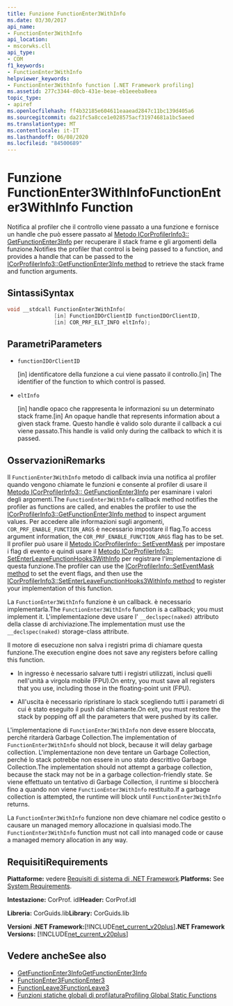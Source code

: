 ```yaml
---
title: Funzione FunctionEnter3WithInfo
ms.date: 03/30/2017
api_name:
- FunctionEnter3WithInfo
api_location:
- mscorwks.cll
api_type:
- COM
f1_keywords:
- FunctionEnter3WithInfo
helpviewer_keywords:
- FunctionEnter3WithInfo function [.NET Framework profiling]
ms.assetid: 277c3344-d0cb-431e-beae-eb1eeeba8eea
topic_type:
- apiref
ms.openlocfilehash: ff4b32185e604611eaaead2847c11bc139d405a6
ms.sourcegitcommit: da21fc5a8cce1e028575acf31974681a1bc5aeed
ms.translationtype: MT
ms.contentlocale: it-IT
ms.lasthandoff: 06/08/2020
ms.locfileid: "84500689"
---
```

# <a name="functionenter3withinfo-function"></a><span data-ttu-id="0129a-102">Funzione FunctionEnter3WithInfo</span><span class="sxs-lookup"><span data-stu-id="0129a-102">FunctionEnter3WithInfo Function</span></span>
<span data-ttu-id="0129a-103">Notifica al profiler che il controllo viene passato a una funzione e fornisce un handle che può essere passato al [Metodo ICorProfilerInfo3:: GetFunctionEnter3Info](icorprofilerinfo3-getfunctionenter3info-method.md) per recuperare il stack frame e gli argomenti della funzione.</span><span class="sxs-lookup"><span data-stu-id="0129a-103">Notifies the profiler that control is being passed to a function, and provides a handle that can be passed to the [ICorProfilerInfo3::GetFunctionEnter3Info method](icorprofilerinfo3-getfunctionenter3info-method.md) to retrieve the stack frame and function arguments.</span></span>  
  
## <a name="syntax"></a><span data-ttu-id="0129a-104">Sintassi</span><span class="sxs-lookup"><span data-stu-id="0129a-104">Syntax</span></span>  
  
```cpp  
void __stdcall FunctionEnter3WithInfo(  
               [in] FunctionIDOrClientID functionIDOrClientID,  
               [in] COR_PRF_ELT_INFO eltInfo);  
```  
  
## <a name="parameters"></a><span data-ttu-id="0129a-105">Parametri</span><span class="sxs-lookup"><span data-stu-id="0129a-105">Parameters</span></span>

- `functionIDOrClientID`

  <span data-ttu-id="0129a-106">\[in] identificatore della funzione a cui viene passato il controllo.</span><span class="sxs-lookup"><span data-stu-id="0129a-106">\[in] The identifier of the function to which control is passed.</span></span>

- `eltInfo`

  <span data-ttu-id="0129a-107">\[in] handle opaco che rappresenta le informazioni su un determinato stack frame.</span><span class="sxs-lookup"><span data-stu-id="0129a-107">\[in] An opaque handle that represents information about a given stack frame.</span></span> <span data-ttu-id="0129a-108">Questo handle è valido solo durante il callback a cui viene passato.</span><span class="sxs-lookup"><span data-stu-id="0129a-108">This handle is valid only during the callback to which it is passed.</span></span>

## <a name="remarks"></a><span data-ttu-id="0129a-109">Osservazioni</span><span class="sxs-lookup"><span data-stu-id="0129a-109">Remarks</span></span>  
 <span data-ttu-id="0129a-110">Il `FunctionEnter3WithInfo` metodo di callback invia una notifica al profiler quando vengono chiamate le funzioni e consente al profiler di usare il [Metodo ICorProfilerInfo3:: GetFunctionEnter3Info](icorprofilerinfo3-getfunctionenter3info-method.md) per esaminare i valori degli argomenti.</span><span class="sxs-lookup"><span data-stu-id="0129a-110">The `FunctionEnter3WithInfo` callback method notifies the profiler as functions are called, and enables the profiler to use the [ICorProfilerInfo3::GetFunctionEnter3Info method](icorprofilerinfo3-getfunctionenter3info-method.md) to inspect argument values.</span></span> <span data-ttu-id="0129a-111">Per accedere alle informazioni sugli argomenti, `COR_PRF_ENABLE_FUNCTION_ARGS` è necessario impostare il flag.</span><span class="sxs-lookup"><span data-stu-id="0129a-111">To access argument information, the `COR_PRF_ENABLE_FUNCTION_ARGS` flag has to be set.</span></span> <span data-ttu-id="0129a-112">Il profiler può usare il [Metodo ICorProfilerInfo:: SetEventMask](icorprofilerinfo-seteventmask-method.md) per impostare i flag di evento e quindi usare il [Metodo ICorProfilerInfo3:: SetEnterLeaveFunctionHooks3WithInfo](icorprofilerinfo3-setenterleavefunctionhooks3withinfo-method.md) per registrare l'implementazione di questa funzione.</span><span class="sxs-lookup"><span data-stu-id="0129a-112">The profiler can use the [ICorProfilerInfo::SetEventMask method](icorprofilerinfo-seteventmask-method.md) to set the event flags, and then use the [ICorProfilerInfo3::SetEnterLeaveFunctionHooks3WithInfo method](icorprofilerinfo3-setenterleavefunctionhooks3withinfo-method.md) to register your implementation of this function.</span></span>  
  
 <span data-ttu-id="0129a-113">La `FunctionEnter3WithInfo` funzione è un callback. è necessario implementarla.</span><span class="sxs-lookup"><span data-stu-id="0129a-113">The `FunctionEnter3WithInfo` function is a callback; you must implement it.</span></span> <span data-ttu-id="0129a-114">L'implementazione deve usare l' `__declspec(naked)` attributo della classe di archiviazione.</span><span class="sxs-lookup"><span data-stu-id="0129a-114">The implementation must use the `__declspec(naked)` storage-class attribute.</span></span>  
  
 <span data-ttu-id="0129a-115">Il motore di esecuzione non salva i registri prima di chiamare questa funzione.</span><span class="sxs-lookup"><span data-stu-id="0129a-115">The execution engine does not save any registers before calling this function.</span></span>  
  
- <span data-ttu-id="0129a-116">In ingresso è necessario salvare tutti i registri utilizzati, inclusi quelli nell'unità a virgola mobile (FPU).</span><span class="sxs-lookup"><span data-stu-id="0129a-116">On entry, you must save all registers that you use, including those in the floating-point unit (FPU).</span></span>  
  
- <span data-ttu-id="0129a-117">All'uscita è necessario ripristinare lo stack scegliendo tutti i parametri di cui è stato eseguito il push dal chiamante.</span><span class="sxs-lookup"><span data-stu-id="0129a-117">On exit, you must restore the stack by popping off all the parameters that were pushed by its caller.</span></span>  
  
 <span data-ttu-id="0129a-118">L'implementazione di `FunctionEnter3WithInfo` non deve essere bloccata, perché ritarderà Garbage Collection.</span><span class="sxs-lookup"><span data-stu-id="0129a-118">The implementation of `FunctionEnter3WithInfo` should not block, because it will delay garbage collection.</span></span> <span data-ttu-id="0129a-119">L'implementazione non deve tentare un Garbage Collection, perché lo stack potrebbe non essere in uno stato descrittivo Garbage Collection.</span><span class="sxs-lookup"><span data-stu-id="0129a-119">The implementation should not attempt a garbage collection, because the stack may not be in a garbage collection-friendly state.</span></span> <span data-ttu-id="0129a-120">Se viene effettuato un tentativo di Garbage Collection, il runtime si bloccherà fino a quando non viene `FunctionEnter3WithInfo` restituito.</span><span class="sxs-lookup"><span data-stu-id="0129a-120">If a garbage collection is attempted, the runtime will block until `FunctionEnter3WithInfo` returns.</span></span>  
  
 <span data-ttu-id="0129a-121">La `FunctionEnter3WithInfo` funzione non deve chiamare nel codice gestito o causare un managed memory allocazione in qualsiasi modo.</span><span class="sxs-lookup"><span data-stu-id="0129a-121">The `FunctionEnter3WithInfo` function must not call into managed code or cause a managed memory allocation in any way.</span></span>  
  
## <a name="requirements"></a><span data-ttu-id="0129a-122">Requisiti</span><span class="sxs-lookup"><span data-stu-id="0129a-122">Requirements</span></span>  
 <span data-ttu-id="0129a-123">**Piattaforme:** vedere [Requisiti di sistema di .NET Framework](../../get-started/system-requirements.md).</span><span class="sxs-lookup"><span data-stu-id="0129a-123">**Platforms:** See [System Requirements](../../get-started/system-requirements.md).</span></span>  
  
 <span data-ttu-id="0129a-124">**Intestazione:** CorProf. idl</span><span class="sxs-lookup"><span data-stu-id="0129a-124">**Header:** CorProf.idl</span></span>  
  
 <span data-ttu-id="0129a-125">**Libreria:** CorGuids.lib</span><span class="sxs-lookup"><span data-stu-id="0129a-125">**Library:** CorGuids.lib</span></span>  
  
 <span data-ttu-id="0129a-126">**Versioni .NET Framework:**[!INCLUDE[net_current_v20plus](../../../../includes/net-current-v20plus-md.md)]</span><span class="sxs-lookup"><span data-stu-id="0129a-126">**.NET Framework Versions:** [!INCLUDE[net_current_v20plus](../../../../includes/net-current-v20plus-md.md)]</span></span>  
  
## <a name="see-also"></a><span data-ttu-id="0129a-127">Vedere anche</span><span class="sxs-lookup"><span data-stu-id="0129a-127">See also</span></span>

- [<span data-ttu-id="0129a-128">GetFunctionEnter3Info</span><span class="sxs-lookup"><span data-stu-id="0129a-128">GetFunctionEnter3Info</span></span>](icorprofilerinfo3-getfunctionenter3info-method.md)
- [<span data-ttu-id="0129a-129">FunctionEnter3</span><span class="sxs-lookup"><span data-stu-id="0129a-129">FunctionEnter3</span></span>](functionenter3-function.md)
- [<span data-ttu-id="0129a-130">FunctionLeave3</span><span class="sxs-lookup"><span data-stu-id="0129a-130">FunctionLeave3</span></span>](functionleave3-function.md)
- [<span data-ttu-id="0129a-131">Funzioni statiche globali di profilatura</span><span class="sxs-lookup"><span data-stu-id="0129a-131">Profiling Global Static Functions</span></span>](profiling-global-static-functions.md)
